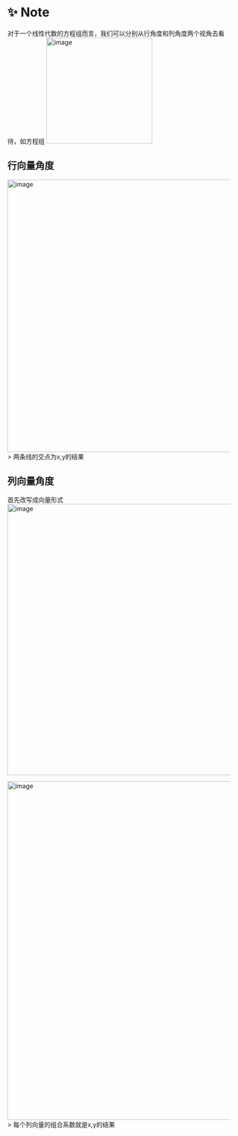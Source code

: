 # :sparkles: Note

对于一个线性代数的方程组而言，我们可以分别从行角度和列角度两个视角去看待，如方程组
<img width="239" alt="image" src="https://github.com/wscstrive/MATH/assets/101634608/c3fc6bfb-9b8d-4bbc-9c97-f05dfbd665de">

## 行向量角度
<img width="614" alt="image" src="https://github.com/wscstrive/MATH/assets/101634608/96b73e8d-19fa-4527-b973-8106a1fbec90">
> 两条线的交点为x,y的结果

## 列向量角度

首先改写成向量形式
<img width="611" alt="image" src="https://github.com/wscstrive/MATH/assets/101634608/278cb7fb-2bbd-4c1a-827e-b9088600daa2">

<img width="763" alt="image" src="https://github.com/wscstrive/MATH/assets/101634608/ea00f2db-660b-4a2b-9d6b-20b9dcf1338c">
> 每个列向量的组合系数就是x,y的结果
